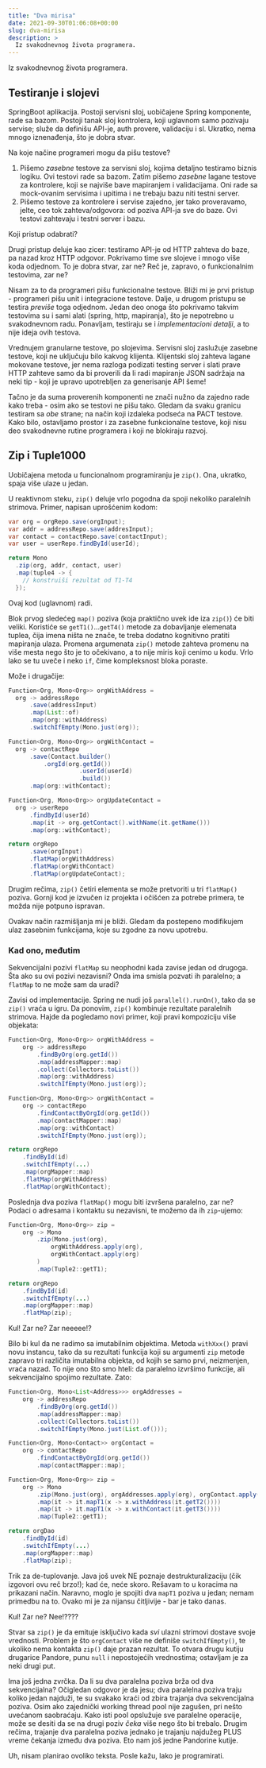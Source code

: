 ```yaml
---
title: "Dva mirisa"
date: 2021-09-30T01:06:08+00:00
slug: dva-mirisa
description: >
  Iz svakodnevnog života programera.
---
```


Iz svakodnevnog života programera.

## Testiranje i slojevi

SpringBoot aplikacija. Postoji servisni sloj, uobičajene Spring komponente, rade sa bazom. Postoji tanak sloj kontrolera, koji uglavnom samo pozivaju servise; služe da definišu API-je, auth provere, validaciju i sl. Ukratko, nema mnogo iznenađenja, što je dobra stvar.

Na koje načine programeri mogu da pišu testove?

1. Pišemo _zasebne_ testove za servisni sloj, kojima detaljno testiramo biznis logiku. Ovi testovi rade sa bazom. Zatim pišemo _zasebne_ lagane testove za kontrolere, koji se najviše bave mapiranjem i validacijama. Oni rade sa mock-ovanim servisima i upitima i ne trebaju bazu niti testni server.
2. Pišemo testove za kontrolere i servise zajedno, jer tako proveravamo, jelte, ceo tok zahteva/odgovora: od poziva API-ja sve do baze. Ovi testovi zahtevaju i testni server i bazu.

Koji pristup odabrati?

Drugi pristup deluje kao zicer: testiramo API-je od HTTP zahteva do baze, pa nazad kroz HTTP odgovor. Pokrivamo time sve slojeve i mnogo više koda odjednom. To je dobra stvar, zar ne? Reč je, zapravo, o funkcionalnim testovima, zar ne?

Nisam za to da programeri pišu funkcionalne testove. Bliži mi je prvi pristup - programeri pišu unit i integracione testove. Dalje, u drugom pristupu se testira _previše_ toga odjednom. Jedan deo onoga što pokrivamo takvim testovima su i sami alati (spring, http, mapiranja), što je nepotrebno u svakodnevnom radu. Ponavljam, testiraju se i _implementacioni detalji_, a to nije ideja ovih testova.

Vrednujem granularne testove, po slojevima. Servisni sloj zaslužuje zasebne testove, koji ne uključuju bilo kakvog klijenta. Klijentski sloj zahteva lagane mokovane testove, jer nema razloga podizati testing server i slati prave HTTP zahteve samo da bi proverili da li radi mapiranje JSON sadržaja na neki tip - koji je upravo upotrebljen za generisanje API šeme!

Tačno je da suma proverenih komponenti ne znači nužno da zajedno rade kako treba - osim ako se testovi ne pišu tako. Gledam da svaku granicu testiram sa _obe_ strane; na način koji izdaleka podseća na PACT testove. Kako bilo, ostavljamo prostor i za zasebne funkcionalne testove, koji nisu deo svakodnevne rutine programera i koji ne blokiraju razvoj.

## Zip i Tuple1000

Uobičajena metoda u funcionalnom programiranju je `zip()`. Ona, ukratko, spaja više ulaze u jedan.

U reaktivnom steku, `zip()` deluje vrlo pogodna da spoji nekoliko paralelnih strimova. Primer, napisan uprošćenim kodom:

```java
var org = orgRepo.save(orgInput);
var addr = addressRepo.save(addresInput);
var contact = contactRepo.save(contactInput);
var user = userRepo.findById(userId);

return Mono
  .zip(org, addr, contact, user)
  .map(tuple4 -> {
    // konstruiši rezultat od T1-T4
  });
```

Ovaj kod (uglavnom) radi.

Blok prvog sledećeg `map()` poziva (koja praktično uvek ide iza `zip()`) će biti veliki. Koristiće se `getT1()`...`getT4()` metode za dobavljanje elemenata tuplea, čija imena ništa ne znače, te treba dodatno kognitivno pratiti mapiranja ulaza. Promena argumenata `zip()` metode zahteva promenu na više mesta nego što je to očekivano, a to nije miris koji cenimo u kodu. Vrlo lako se tu uveče i neko `if`, čime kompleksnost bloka poraste.

Može i drugačije:

```java
Function<Org, Mono<Org>> orgWithAddress =
  org -> addressRepo
      .save(addressInput)
      .map(List::of)
      .map(org::withAddress)
      .switchIfEmpty(Mono.just(org));

Function<Org, Mono<Org>> orgWithContact =
  org -> contactRepo
      .save(Contact.builder()
          .orgId(org.getId())
                    .userId(userId)
                    .build())
      .map(org::withContact);

Function<Org, Mono<Org>> orgUpdateContact =
  org -> userRepo
      .findById(userId)
      .map(it -> org.getContact().withName(it.getName()))
      .map(org::withContact);

return orgRepo
      .save(orgInput)
      .flatMap(orgWithAddress)
      .flatMap(orgWithContact)
      .flatMap(orgUpdateContact);
```

Drugim rečima, `zip()` četiri elementa se može pretvoriti u tri `flatMap()` poziva. Gornji kod je izvučen iz projekta i očišćen za potrebe primera, te možda nije potpuno ispravan.

Ovakav način razmišljanja mi je bliži. Gledam da postepeno modifikujem ulaz zasebnim funkcijama, koje su zgodne za novu upotrebu.

### Kad ono, međutim

Sekvencijalni pozivi `flatMap` su neophodni kada zavise jedan od drugoga. Šta ako su ovi pozivi nezavisni? Onda ima smisla pozvati ih paralelno; a `flatMap` to ne može sam da uradi?

Zavisi od implementacije. Spring ne nudi još `parallel().runOn()`, tako da se `zip()` vraća u igru. Da ponovim, `zip()` kombinuje rezultate paralelnih strimova. Hajde da pogledamo novi primer, koji pravi kompoziciju više objekata:

```java
Function<Org, Mono<Org>> orgWithAddress =
    org -> addressRepo
        .findByOrg(org.getId())
        .map(addressMapper::map)
        .collect(Collectors.toList())
        .map(org::withAddress)
        .switchIfEmpty(Mono.just(org));

Function<Org, Mono<Org>> orgWithContact =
    org -> contactRepo
        .findContactByOrgId(org.getId())
        .map(contactMapper::map)
        .map(org::withContact)
        .switchIfEmpty(Mono.just(org));

return orgRepo
    .findById(id)
    .switchIfEmpty(...)
    .map(orgMapper::map)
    .flatMap(orgWithAddress)
    .flatMap(orgWithContact);
```

Poslednja dva poziva `flatMap()` mogu biti izvršena paralelno, zar ne? Podaci o adresama i kontaktu su nezavisni, te možemo da ih `zip`-ujemo:

```java
Function<Org, Mono<Org>> zip =
    org -> Mono
        .zip(Mono.just(org),
            orgWithAddress.apply(org),
            orgWithContact.apply(org)
        )
        .map(Tuple2::getT1);

return orgRepo
    .findById(id)
    .switchIfEmpty(...)
    .map(orgMapper::map)
    .flatMap(zip);
```

Kul! Zar ne? Zar neeeee!?

Bilo bi kul da ne radimo sa imutabilnim objektima. Metoda `withXxx()` pravi novu instancu, tako da su rezultati funkcija koji su argumenti `zip` metode zapravo tri različita imutabilna objekta, od kojih se samo prvi, neizmenjen, vraća nazad. To nije ono što smo hteli: da paralelno izvršimo funkcije, ali sekvencijalno spojimo rezultate. Zato:

```java
Function<Org, Mono<List<Address>>> orgAddresses =
    org -> addressRepo
        .findByOrg(org.getId())
        .map(addressMapper::map)
        .collect(Collectors.toList())
        .switchIfEmpty(Mono.just(List.of()));

Function<Org, Mono<Contact>> orgContact =
    org -> contactRepo
        .findContactByOrgId(org.getId())
        .map(contactMapper::map);

Function<Org, Mono<Org>> zip =
    org -> Mono
        .zip(Mono.just(org), orgAddresses.apply(org), orgContact.apply(org))
        .map(it -> it.mapT1(x -> x.withAddress(it.getT2())))
        .map(it -> it.mapT1(x -> x.withContact(it.getT3())))
        .map(Tuple2::getT1);

return orgDao
    .findById(id)
    .switchIfEmpty(...)
    .map(orgMapper::map)
    .flatMap(zip);
```

Trik za de-tuplovanje. Java još uvek NE poznaje destrukturalizaciju (čik izgovori ovu reč brzo!); kad će, neće skoro. Rešavam to u koracima na prikazani način. Naravno, moglo je spojiti dva `mapT1` poziva u jedan; nemam primedbu na to. Ovako mi je za nijansu čitljivije - bar je tako danas.

Kul! Zar ne? Nee!????

Stvar sa `zip()` je da emituje isključivo kada _svi_ ulazni strimovi dostave svoje vrednosti. Problem je što `orgContact` više ne definiše `switchIfEmpty()`, te ukoliko nema kontakta `zip()` daje prazan rezultat. To otvara drugu kutiju drugarice Pandore, punu `null` i nepostojećih vrednostima; ostavljam je za neki drugi put.

Ima još jedna zvrčka. Da li su dva paralelna poziva brža od dva sekvencijalna? Očigledan odgovor je da jesu; dva paralelna poziva traju koliko jedan najduži, te su svakako kraći od zbira trajanja dva sekvencijalna poziva. Osim ako zajednički working thread pool nije zagušen, pri nešto uvećanom saobraćaju. Kako isti pool opslužuje sve paralelne operacije, može se desiti da se na drugi poziv _čeka_ više nego što bi trebalo. Drugim rečima, trajanje dva paralelna poziva jednako je trajanju najdužeg PLUS vreme čekanja između dva poziva. Eto nam još jedne Pandorine kutije.

Uh, nisam planirao ovoliko teksta. Posle kažu, lako je programirati.
